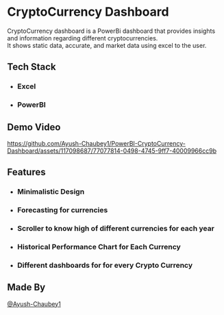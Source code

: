 # CryptoCurrency Dashboard

CryptoCurrency dashboard is a PowerBi dashboard that provides insights and information regarding different cryptocurrencies. <br>
It shows static data, accurate, and market data using excel to the user. 

## Tech Stack 

- ### Excel
- ### PowerBI

## Demo Video

https://github.com/Ayush-Chaubey1/PowerBI-CryptoCurrency-Dashboard/assets/117098687/77077814-0498-4745-9ff7-40009966cc9b

## Features

- ### Minimalistic Design
- ### Forecasting for currencies
- ### Scroller to know high of different currencies for each year
- ### Historical Performance Chart for Each Currency 
- ### Different dashboards for  for every Crypto Currency

## Made By

[@Ayush-Chaubey1](https://github.com/Ayush-Chaubey1)
